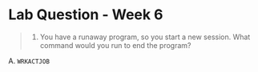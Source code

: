 # Lab Question - Week 6

> 1. You have a runaway program, so you start a new session. What command would
you run to end the program?

A. ```WRKACTJOB```
